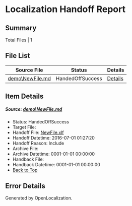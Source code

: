 # <a name='report-top'></a> Localization Handoff Report

## Summary
 Total Files | 1

## File List
 Source File | Status | Details 
 ----------- | ------ | ------- 
 [demo\NewFile.md](https://github.com/OpenLocalizationOrg/win-cpub-itpro-docs/blob/7535186d754ee37d8f4e30d3582c0d2e047e3dd2/demo/NewFile.md) | HandedOffSuccess | [Details](#8174832ead88eb419ee8ceb47394a67d9d522e37201)

## Item Details
##### <a name='8174832ead88eb419ee8ceb47394a67d9d522e37201'></a> Source: [demo\NewFile.md](https://github.com/OpenLocalizationOrg/win-cpub-itpro-docs/blob/7535186d754ee37d8f4e30d3582c0d2e047e3dd2/demo/NewFile.md)
* Status: HandedOffSuccess
* Target File: 
* Handoff File: [NewFile.xlf](https://github.com/OpenLocalizationOrg/wdg-test.handoff/blob/e41ba939881bafbd9507a1f8b62fc90b58a61ce3/ol-handoff/en-us.win-cpub-itpro-docs/demo/NewFile.xlf)
* Handoff Datetime: 2016-07-01 01:27:20
* Handoff Reason: Include
* Archive File: 
* Archive Datetime: 0001-01-01 00:00:00
* Handback File: 
* Handback Datetime: 0001-01-01 00:00:00
* [Back to Top](#report-top)


## Error Details

Generated by OpenLocalization.
